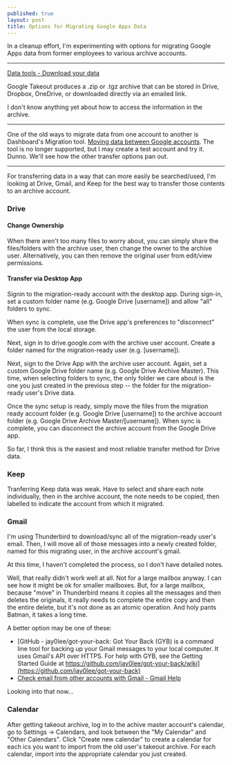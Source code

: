 ```yaml
---
published: true
layout: post
title: Options for Migrating Google Apps Data
---
```




In a cleanup effort, I'm experimenting with options for migrating Google Apps data from former employees to various archive accounts. 

---

[Data tools - Download your data](https://takeout.google.com/settings/takeout)

Google Takeout produces a .zip or .tgz archive that can be stored in Drive, Dropbox, OneDrive, or downloaded directly via an emailed link.

I don't know anything yet about how to access the information in the archive.

---

One of the old ways to migrate data from one account to another is Dashboard's Migration tool. [Moving data between Google accounts](https://www.google.com/dashboard/migration/?srcAccount=camille@costumecraze.com&dstAccount=backupemail@costumecraze.com). The tool is no longer supported, but I may create a test account and try it. Dunno. We'll see how the other transfer options pan out.

---

For transferring data in a way that can more easily be searched/used, I'm looking at Drive, Gmail, and Keep for the best way to transfer those contents to an archive account.

### Drive

#### Change Ownership

When there aren't too many files to worry about, you can simply share the files/folders with the archive user, then change the owner to the archive user. Alternatively, you can then remove the original user from edit/view permissions.

#### Transfer via Desktop App

Signin to the migration-ready account with the desktop app. During sign-in, set a custom folder name (e.g. Google Drive [username]) and allow "all" folders to sync.

When sync is complete, use the Drive app's preferences to "disconnect" the user from the local storage.

Next, sign in to drive.google.com with the archive user account. Create a folder named for the migration-ready user (e.g. [username]).

Next, sign to the Drive App with the archive user account. Again, set a custom Google Drive folder name (e.g. Google Drive Archive Master). This time, when selecting folders to sync, the only folder we care about is the one you just created in the previous step -- the folder for the migration-ready user's Drive data.

Once the sync setup is ready, simply move the files from the migration ready account folder (e.g. Google Drive [username]) to the archive account folder (e.g. Google Drive Archive Master/[username]). When sync is complete, you can disconnect the archive account from the Google Drive app.

So far, I think this is the easiest and most reliable transfer method for Drive data.

### Keep

Tranferring Keep data was weak. Have to select and share each note individually, then in the archive account, the note needs to be copied, then labelled to indicate the account from which it migrated.

### Gmail

I'm using Thunderbird to download/sync all of the migration-ready user's email. Then, I will move all of those messages into a newly created folder, named for this migrating user, in the archive account's gmail.

At this time, I haven't completed the process, so I don't have detailed notes.

Well, that really didn't work well at all. Not for a large mailbox anyway. I can see how it might be ok for smaller mailboxes. But, for a large mailbox, because "move" in Thunderbird means it copies all the messages and then deletes the originals, it really needs to complete the entire copy and then the entire delete, but it's not done as an atomic operation. And holy pants Batman, it takes a long time.

A better option may be one of these:

* [GitHub - jay0lee/got-your-back: Got Your Back (GYB) is a command line tool for backing up your Gmail messages to your local computer. It uses Gmail's API over HTTPS. For help with GYB, see the Getting Started Guide at https://github.com/jay0lee/got-your-back/wiki](https://github.com/jay0lee/got-your-back)
* [Check email from other accounts with Gmail - Gmail Help](https://support.google.com/mail/answer/21289?hl=en)

Looking into that now...


### Calendar

After getting takeout archive, log in to the achive master account's calendar, go to Settings -> Calendars, and look between the "My Calendar" and "Other Calendars". Click "Create new calendar" to create a calendar for each ics you want to import from the old user's takeout archive. For each calendar, import into the appropriate calendar you just created.
